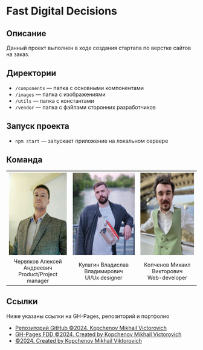 # Fast Digital Decisions

## Описание

Данный проект выполнен в ходе создания стартапа по верстке сайтов на заказ.

## Директории

- `/components` — папка с основными компонентами
- `/images` — папка с изображениями
- `/utils` — папка с константами
- `/vendor` — папка с файлами сторонних разработчиков

## Запуск проекта

- `npm start` — запускает приложение на локальном сервере

## Команда

<table>
  <tr>
    <th>
        <center>
            <img 
                src="/src/images/Avatars/Alexey.png" 
                width="164" 
                height="218"
            />
        </center>
    </th>
    <th>
        <center>
            <img 
                src="/src/images/Avatars/Vlad.png" 
                width="164" 
                height="218"
            />
        </center>
    </th>
    <th>
        <center>
            <img 
                src="/src/images/Avatars/Michael.png" 
                width="164" 
                height="218"
            />
        </center>
    </th>
  </tr>
  <tr>
    <td>
        <center>
            Червяков Алексей Андреевич</br> Product/Project manager
        </center>
    </td>
    <td>
        <center>
            Кулагин Владислав Владимирович</br> UI/Ux designer
        </center>
    </td>
    <td>
        <center>
            Копченов Михаил Викторович</br> Web-developer
        </center>
    </td>
  </tr>
</table>

## Ссылки

Ниже указаны ссылки на GH-Pages, репозиторий и портфолио

- [Репозиторий GitHub ©2024. Kopchenov Mikhail Victorovich](https://github.com/MichaelKopchenov/new-fdd/)
- [GH-Pages FDD ©2024. Created by Kopchenov Mikhail Victorovich](https://michaelkopchenov.github.io/new-fdd/)
- [©2024. Created by Kopchenov Mikhail Viktorovich](http://michaelkopchenov.ru)
